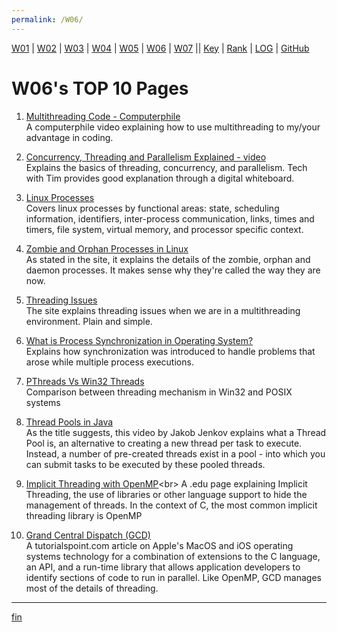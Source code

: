 ```yaml
---
permalink: /W06/
---
```


[W01](https://vandhya.github.io/os211/W01/) | [W02](https://vandhya.github.io/os211/W02/) | [W03](https://vandhya.github.io/os211/W03/) | 
[W04](https://vandhya.github.io/os211/W04/) | [W05](https://vandhya.github.io/os211/W05/) | [W06](https://vandhya.github.io/os211/W06/) | 
[W07](https://vandhya.github.io/os211/W07/) || 
[Key](https://vandhya.github.io/os211/TXT/mypubkey.txt) | [Rank](https://vandhya.github.io/os211/TXT/myrank.txt) | [LOG](https://vandhya.github.io/os211/TXT/mylog.txt) | 
[GitHub](https://github.com/vandhya/os211)

# W06's TOP 10 Pages

1. [Multithreading Code - Computerphile](https://youtu.be/7ENFeb-J75k)<br>
A computerphile video explaining how to use multithreading to my/your advantage in coding. 

2. [Concurrency, Threading and Parallelism Explained - video](https://youtu.be/olYdb0DdGtM)<br>
Explains the basics of threading, concurrency, and parallelism. Tech with Tim provides
good explanation through a digital whiteboard.

3. [Linux Processes](http://www.science.unitn.it/~fiorella/guidelinux/tlk/node45.html)<br>
Covers linux processes by functional areas: state, scheduling information, identifiers, 
inter-process communication, links, times and timers, file system, virtual memory, and processor
specific context.

4. [Zombie and Orphan Processes in Linux](https://www.tutorialspoint.com/zombie-and-orphan-processes-in-linux)<br>
As stated in the site, it explains the details of the zombie, orphan and daemon processes. 
It makes sense why they're called the way they are now.

5. [Threading Issues](https://binaryterms.com/threading-issues-in-os.html)<br>
The site explains threading issues when we are in a multithreading environment. Plain and simple.

6. [What is Process Synchronization in Operating System?](https://afteracademy.com/blog/what-is-process-synchronization-in-operating-system)<br>
Explains how synchronization was introduced to handle problems that arose while multiple process executions.

7. [PThreads Vs Win32 Threads](https://www.slideshare.net/abufayez/pthreads-vs-win32-threads)<br>
Comparison between threading mechanism in Win32 and POSIX systems

8. [Thread Pools in Java](https://youtu.be/ZcKt5FYd3bU)<br>
As the title suggests, this video by Jakob Jenkov explains what a Thread Pool is, an 
alternative to creating a new thread per task to execute. 
Instead, a number of pre-created threads exist in a pool - 
into which you can submit tasks to be executed by these pooled threads. 

9. [Implicit Threading with OpenMP](https://w3.cs.jmu.edu/kirkpams/OpenCSF/Books/csf/html/ImplicitThreads.html#:~:text=Implicit%20threading%20is%20the%20use,library%20code%20at%20compile%20time.)<br>
A .edu page explaining Implicit Threading, the use of libraries or other language support to hide the management of threads.
In the context of C, the most common implicit threading library is OpenMP

10. [Grand Central Dispatch (GCD)](https://www.tutorialspoint.com/grand-central-dispatch-gcd)<br>
A tutorialspoint.com article on Apple's MacOS and iOS operating systems technology for
a combination of extensions to the C language, an API, and a run-time library that allows application developers to 
identify sections of code to run in parallel. Like OpenMP, GCD manages most of the details of threading.


----
[fin](https://www.youtube.com/watch?v=IKKar5SS29E)
